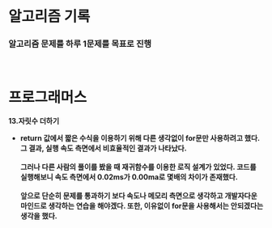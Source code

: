 # 알고리즘 기록

### 알고리즘 문제를 하루 1문제를 목표로 진행
<br>

# 프로그래머스

<strong>13.자릿수 더하기</stront>
- return 값에서 짧은 수식을 이용하기 위해 다른 생각없이 for문만 사용하려고 했다. 그 결과, 실행 속도 측면에서 비효율적인 결과가 나타났다.<br>
<br>그러나 다른 사람의 풀이를 봤을 때 재귀함수를 이용한 로직 설계가 있었다. 코드를 실행해보니 속도 측면에서 0.02ms가 0.00ma로 몇배의 차이가 존재했다.<br>
<br>앞으로 단순히 문제를 통과하기 보다 속도나 메모리 측면으로 생각하고 개발자다운 마인드로 생각하는 연습을 해야겠다. 또한, 이유없이 for문을 사용해서는 안되겠다는 생각을 했다.